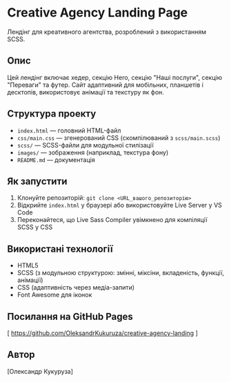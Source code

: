 # Creative Agency Landing Page

Лендінг для креативного агентства, розроблений з використанням SCSS.

## Опис
Цей лендінг включає хедер, секцію Hero, секцію "Наші послуги", секцію "Переваги" та футер. Сайт адаптивний для мобільних, планшетів і десктопів, використовує анімації та текстуру як фон.

## Структура проекту
- `index.html` — головний HTML-файл
- `css/main.css` — згенерований CSS (скомпілюваний з `scss/main.scss`)
- `scss/` — SCSS-файли для модульної стилізації
- `images/` — зображення (наприклад, текстура фону)
- `README.md` — документація

## Як запустити
1. Клонуйте репозиторій: `git clone <URL_вашого_репозиторію>`
2. Відкрийте `index.html` у браузері або використовуйте Live Server у VS Code
3. Переконайтеся, що Live Sass Compiler увімкнено для компіляції SCSS у CSS

## Використані технології
- HTML5
- SCSS (з модульною структурою: змінні, міксіни, вкладеність, функції, анімації)
- CSS (адаптивність через медіа-запити)
- Font Awesome для іконок

## Посилання на GitHub Pages
[ https://github.com/OleksandrKukuruza/creative-agency-landing ]

## Автор
[Олександр Кукуруза]